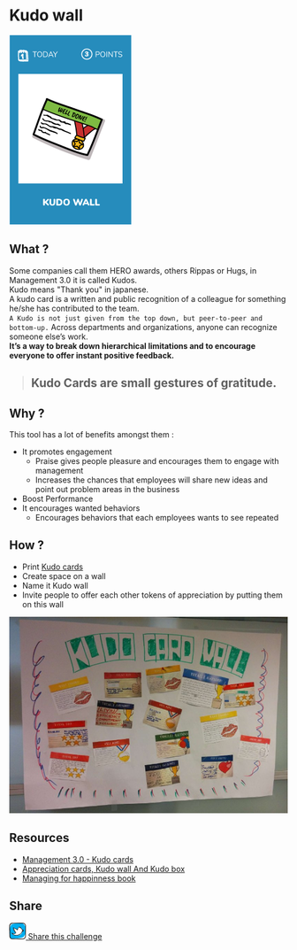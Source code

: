 # Kudo wall
![Kudo wall](images/kudo-wall.png)

## What ?
Some companies call them HERO awards, others Rippas or Hugs, in Management 3.0 it is called Kudos.  
Kudo means "Thank you" in japanese.  
A kudo card is a written and public recognition of a colleague for something he/she has contributed to the team.  
`A Kudo is not just given from the top down, but peer-to-peer and bottom-up.` Across departments and organizations, anyone can recognize someone else’s work.  
**It’s a way to break down hierarchical limitations and to encourage everyone to offer instant positive feedback.**

> ## Kudo Cards are small gestures of gratitude.

## Why ?
This tool has a lot of benefits amongst them :
* It promotes engagement
    * Praise gives people pleasure and encourages them to engage with management
    * Increases the chances that employees will share new ideas and point out problem areas in the business
* Boost Performance
* It encourages wanted behaviors
    * Encourages behaviors that each employees wants to see repeated

## How ?
* Print [Kudo cards](https://1qjpt15fhlq3xjfpm2utibj1-wpengine.netdna-ssl.com/wp-content/uploads/2018/02/Management30-KudoCards-2017-self-print-A4.pdf)
* Create space on a wall
* Name it Kudo wall
* Invite people to offer each other tokens of appreciation by putting them on this wall

![Kudo wall](images/kudo-wall-sample.jpg)

## Resources
* [Management 3.0 - Kudo cards](https://management30.com/product/kudo-cards/)
* [Appreciation cards, Kudo wall And Kudo box](http://www.plays-in-business.com/appreciation-cards-kudo-wall-and-kudo-box/)
* [Managing for happinness book](https://www.amazon.com/Managing-Happiness-Games-Practices-Motivate/dp/1119268680/ref=sr_1_1?ie=UTF8&qid=1534415261&sr=8-1&keywords=managing+for+happiness)

## Share
![Share](../images/twitter.png)[ Share this challenge](https://twitter.com/home?status=I%20have%20just%20completed%20the%20Kudo%20wall%20%23craft_challenges%20from%20%40agilepartner%20http://tiny.cc/p7v5vy)